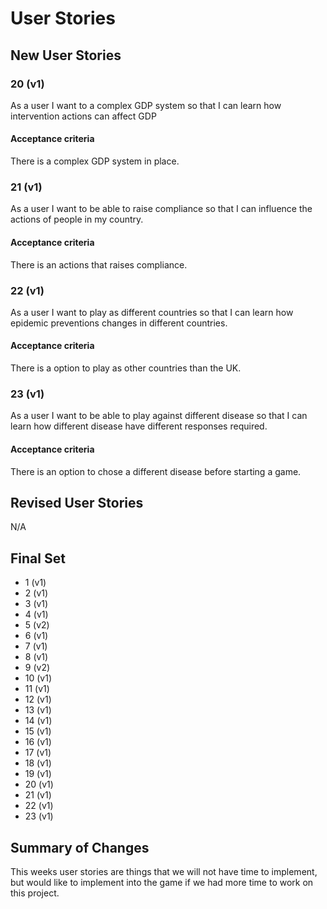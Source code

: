 # User Stories

## New User Stories

### 20 (v1)
As a user I want to a complex GDP system so that I can learn how intervention actions can affect GDP

#### Acceptance criteria

There is a complex GDP system in place.

### 21 (v1)

As a user I want to be able to raise compliance so that I can influence the actions of people in my country.

#### Acceptance criteria

There is an actions that raises compliance.


### 22 (v1)

As a user I want to play as different countries so that I can learn how epidemic preventions changes in different countries.


#### Acceptance criteria

There is a option to play as other countries than the UK.


### 23 (v1)

As a user I want to be able to play against different disease so that I can learn how different disease have different responses required.

#### Acceptance criteria

There is an option to chose a different disease before starting a game.

## Revised User Stories
N/A

## Final Set
-   1 (v1)
-   2 (v1)
-   3 (v1)
-   4 (v1)
-   5 (v2)
-   6 (v1)
-   7 (v1)
-   8 (v1)
-   9 (v2)
-   10 (v1)
-   11 (v1)
-   12 (v1)
-   13 (v1)
-   14 (v1)
-   15 (v1)
-   16 (v1)
-   17 (v1)
-   18 (v1)
-   19 (v1)
-   20 (v1)
-   21 (v1)
-   22 (v1)
-   23 (v1)


## Summary of Changes

This weeks user stories are things that we will not have time to implement, but would like to implement into the game if we had more time to work on this project.
